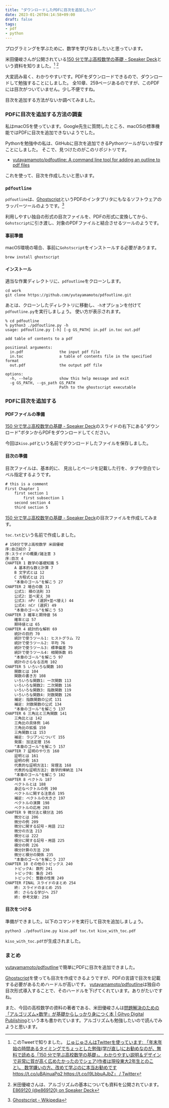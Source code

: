 ```yaml
---
title: "ダウンロードしたPDFに目次を追加したい"
date: 2023-01-26T04:14:58+09:00
draft: false
tags:
- pdf
- python
---
```

プログラミングを学ぶために、数学を学びなおしたいと思っています。

米田優峻さんが公開されている[150 分で学ぶ高校数学の基礎 - Speaker Deck](https://speakerdeck.com/e869120/150-fen-dexue-bugao-xiao-shu-xue-noji-chu)という資料を知りました。[^1] [^2]

大変読み易く、わかりやすいです。PDFをダウンロードできるので、ダウンロードして勉強することにしました。
全10章、259ページあるのですが、このPDFには目次がついていません。少し不便ですね。

目次を追加する方法がないか調べてみました。

<!--more-->

### PDFに目次を追加する方法の調査

私はmacOSを使っています。Google先生に質問したところ、macOSの標準機能ではPDFに目次を追加できないようでした。

Pythonを勉強中の私は、GitHubに目次を追加できるPythonツールがないか探すことにしました。
そこで、見つけたのがこのリポジトリです。

- [yutayamamoto/pdfoutline: A command line tool for adding an outline to pdf files](https://github.com/yutayamamoto/pdfoutline)

これを使って、目次を作成したいと思います。

### `pdfoutline`

`pdfoutline`は、[Ghostscript](https://www.ghostscript.com/)というPDFのインタプリタにもなるソフトウェアのラッパーツールのようです。[^3]

利用しやすい独自の形式の目次ファイルを、PDFの形式に変換してから、`Gohstscript`に引き渡し、対象のPDFファイルと結合させるツールのようです。

#### 事前準備

macOS環境の場合、事前に`Gohstscript`をインストールする必要があります。

```shell
brew install ghostscript
```

#### インストール

適当な作業ディレクトリに、`pdfoutline`をクローンします。

```shell
cd work
git clone https://github.com/yutayamamoto/pdfoutline.git
```

あとは、クローンしたディレクトリに移動し、`-h`オプションを付けて`pdfoutline.py`を実行しましょう。
使い方が表示されます。

```shell
% cd pdfoutline
% python3 ./pdfoutline.py -h
usage: pdfoutline.py [-h] [-g GS_PATH] in.pdf in.toc out.pdf

add table of contents to a pdf

positional arguments:
  in.pdf                the input pdf file
  in.toc                a table of contents file in the specified format
  out.pdf               the output pdf file

options:
  -h, --help            show this help message and exit
  -g GS_PATH, --gs_path GS_PATH
                        Path to the ghostscript executable
```

### PDFに目次を追加する

#### PDFファイルの準備

[150 分で学ぶ高校数学の基礎 - Speaker Deck](https://speakerdeck.com/e869120/150-fen-dexue-bugao-xiao-shu-xue-noji-chu)のスライドの右下にある"ダウンロード"ボタンからPDFをダウンロードしてください。

今回は`kiso.pdf`という名前でダウンロードしたファイルを保存しました。

#### 目次の準備

目次ファイルは、基本的に、
見出しとページを記載した行を、タブや空白でレベル指定するようです。

```txt
# this is a comment
First Chapter 1
    first section 1
        first subsection 1
    second section 4
    third section 5
```

[150 分で学ぶ高校数学の基礎 - Speaker Deck](https://speakerdeck.com/e869120/150-fen-dexue-bugao-xiao-shu-xue-noji-chu)の目次ファイルを作成してみます。

`toc.txt`という名前で作成しました。

```txt
# 150分で学ぶ高校数学 米田優峻
序:自己紹介 2
序:スライドの概要/諸注意 3
序:目次 4
CHAPTER 1 数学の基礎知識 5
    A 基本的な数と計算 7
    B 文字式とは 12
    C 方程式とは 21
    "本章のゴール"を解こう 27
CHAPTER 2 場合の数 31
    公式1: 積の法則 33
    公式2: 並べ変え 38
    公式3: nPr (選択+並べ替え) 44
    公式4: nCr (選択) 49
    "本章のゴール"を解こう 53
CHAPTER 3 確率と期待値 56
    確率とは 57
    期待値とは 65
CHAPTER 4 統計的な解析 69
    統計の目的 70
    統計で使うツール1: ヒストグラム 72
    統計で使うツール2: 平均 76
    統計で使うツール3: 標準偏差 79
    統計で使うツール4: 相関係数 85
    "本章のゴール"を解こう 97
    統計のさらなる活用 102
CHAPTER 5 いろいろな関数 103
    関数とは 104
    関数の書き方 108
    いろいろな関数1: 一次関数 113
    いろいろな関数2: 二次関数 116
    いろいろな関数3: 指数関数 119
    いろいろな関数4: 対数関数 126
    補足: 指数関数の公式 131
    補足: 対数関数の公式 134
    "本章のゴール"を解こう 137
CHAPTER 6 三角比と三角関数 141
    三角比とは 142
    三角比の具体例 146
    三角比の拡張 150
    三角関数とは 153
    補足: ラジアンについて 155
    発展: 加法定理 156
    "本章のゴール"を解こう 157
CHAPTER 7 証明のやり方 160
    証明とは 161
    証明の例 163
    代表的な証明方法1: 背理法 168
    代表的な証明方法2: 数学的帰納法 174
    "本章のゴール"を解こう 182
CHAPTER 8 ベクトル 187
    ベクトルとは 188
    身近なベクトルの例 190
    ベクトルに関する注意点 195
    補足: ベクトルの大きさ 197
    ベクトルの演算 198
    ベクトルの応用 203
CHAPTER 9 微分法と積分法 205
    微分とは 206
    微分の例 209
    微分に関する記号・用語 212
    微分の方法 213
    積分とは 222
    積分に関する記号・用語 225
    積分の例 226
    積分計算の方法 230
    微分と積分の関係 235
    "本章のゴール"を解こう 237
CHAPTER 10 その他のトピックス 240
    トピックA: 数列 241
    トピックB: 集合 245
    トピックC: 整数の性質 249
CHAPTER FINAL スライドのまとめ 254
    終: スライドのまとめ 255
    終: さらなる学びへ 257
    終: 参考文献: 258
```

#### 目次をつける

準備ができました。以下のコマンドを実行して目次を追加しましょう。

```shell
python3 ./pdfoutline.py kiso.pdf toc.txt kiso_with_toc.pdf
```

`kiso_with_toc.pdf`が生成されました。

### まとめ

[yutayamamoto/pdfoutline](https://github.com/yutayamamoto/pdfoutline)で簡単にPDFに目次を追加できました。

[Ghostscript](https://www.ghostscript.com/)を使っても目次を作成できるようですが、PDFの言語で目次を記載する必要があるためハードルが高いです。
[yutayamamoto/pdfoutline](https://github.com/yutayamamoto/pdfoutline)は独自の目次形式導入することで、そのハードルを下げてくれています。ありがたいですね。

また、今回の高校数学の資料の著者である、米田優峻さんは[問題解決のための「アルゴリズム×数学」が基礎からしっかり身につく本 | Gihyo Digital Publishing](https://gihyo.jp/dp/ebook/2021/978-4-297-12522-6)という本も書かれています。アルゴリズムも勉強したいので読んでみようと思います。


[^1]: このTweetで知りました。 [じゅじゅさんはTwitterを使っています: 「年末年始の時間あるタイミングでちょっとした勉強(学び直し)にお勧めなのが、無料で読める「150 分で学ぶ高校数学の基礎」。 わかりやすい説明＆デザインで非常に質が高く広めたかったのでシェア(作者は現役東大2年生とのこと)。 数学嫌いの方、改めて学ぶのに本当お勧めです https://t.co/uBAinuaPq2 https://t.co/I9LbbuAJbZ」 / Twitter](https://twitter.com/jujulife7/status/1609803658392408067)

[^2]: 米田優峻さんは、アルゴリズムの基本についても資料を公開されています。 [E869120 (@e869120) on Speaker Deck](https://speakerdeck.com/e869120)
[^3]: [Ghostscript - Wikipedia](https://ja.wikipedia.org/wiki/Ghostscript)